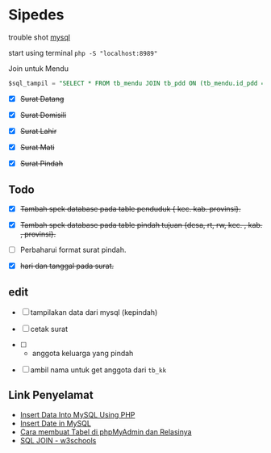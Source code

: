 # Sipedes
trouble shot [mysql](https://nicolasbouliane.com/blog/how-to-fix-the-1046-no-database-selected-error-in-phpmyadmin)

start using terminal
`php -S "localhost:8989"`


Join untuk Mendu
```sql
$sql_tampil = "SELECT * FROM tb_mendu JOIN tb_pdd ON (tb_mendu.id_pdd = tb_pdd.id_pend)";
```

- [x] ~~Surat Datang~~
- [x] ~~Surat Domisili~~
- [x] ~~Surat Lahir~~
- [x] ~~Surat Mati~~
- [x] ~~Surat Pindah~~


## Todo
- [x] ~~Tambah spek database pada table penduduk { kec. kab. provinsi}.~~
- [x] ~~Tambah spek database pada table pindah tujuan {desa, rt, rw, kec. , kab. , provinsi}.~~
- [ ] Perbaharui format surat pindah.
- [x] ~~hari dan tanggal pada surat.~~


## edit
- [ ] tampilakan data dari mysql (kepindah)
- [ ] cetak surat
- [ ] + anggota keluarga yang pindah
- [ ] ambil nama untuk get anggota dari `tb_kk`


## Link Penyelamat
- [Insert Data Into MySQL Using PHP](https://www.studentstutorial.com/php/php-mysql-data-insert)
- [Insert Date in MySQL](https://www.ntchosting.com/encyclopedia/databases/mysql/insert-date/)
- [Cara membuat Tabel di phpMyAdmin dan Relasinya](https://kelasprogrammer.com/cara-membuat-tabel-di-phpmyadmin/#Memulai_membuat_tabel_di_phpMyAdmin)
- [SQL JOIN - w3schools](https://www.w3schools.com/sql/sql_join.asp)
